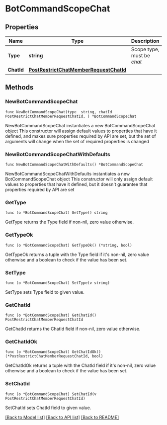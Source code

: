 # BotCommandScopeChat

## Properties

Name | Type | Description | Notes
------------ | ------------- | ------------- | -------------
**Type** | **string** | Scope type, must be *chat* | [default to "chat"]
**ChatId** | [**PostRestrictChatMemberRequestChatId**](PostRestrictChatMemberRequestChatId.md) |  | 

## Methods

### NewBotCommandScopeChat

`func NewBotCommandScopeChat(type_ string, chatId PostRestrictChatMemberRequestChatId, ) *BotCommandScopeChat`

NewBotCommandScopeChat instantiates a new BotCommandScopeChat object
This constructor will assign default values to properties that have it defined,
and makes sure properties required by API are set, but the set of arguments
will change when the set of required properties is changed

### NewBotCommandScopeChatWithDefaults

`func NewBotCommandScopeChatWithDefaults() *BotCommandScopeChat`

NewBotCommandScopeChatWithDefaults instantiates a new BotCommandScopeChat object
This constructor will only assign default values to properties that have it defined,
but it doesn't guarantee that properties required by API are set

### GetType

`func (o *BotCommandScopeChat) GetType() string`

GetType returns the Type field if non-nil, zero value otherwise.

### GetTypeOk

`func (o *BotCommandScopeChat) GetTypeOk() (*string, bool)`

GetTypeOk returns a tuple with the Type field if it's non-nil, zero value otherwise
and a boolean to check if the value has been set.

### SetType

`func (o *BotCommandScopeChat) SetType(v string)`

SetType sets Type field to given value.


### GetChatId

`func (o *BotCommandScopeChat) GetChatId() PostRestrictChatMemberRequestChatId`

GetChatId returns the ChatId field if non-nil, zero value otherwise.

### GetChatIdOk

`func (o *BotCommandScopeChat) GetChatIdOk() (*PostRestrictChatMemberRequestChatId, bool)`

GetChatIdOk returns a tuple with the ChatId field if it's non-nil, zero value otherwise
and a boolean to check if the value has been set.

### SetChatId

`func (o *BotCommandScopeChat) SetChatId(v PostRestrictChatMemberRequestChatId)`

SetChatId sets ChatId field to given value.



[[Back to Model list]](../README.md#documentation-for-models) [[Back to API list]](../README.md#documentation-for-api-endpoints) [[Back to README]](../README.md)


